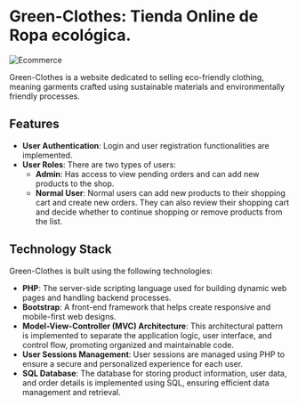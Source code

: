 # Green-Clothes: Tienda Online de Ropa ecológica.

![Ecommerce](https://github.com/user-attachments/assets/66143744-89aa-45ae-99e9-bb9e3f5b58da)

Green-Clothes is a website dedicated to selling eco-friendly clothing, meaning garments crafted using sustainable materials and environmentally friendly processes.
## Features

- **User Authentication**: Login and user registration functionalities are implemented.
- **User Roles**: There are two types of users:
  - **Admin**: Has access to view pending orders and can add new products to the shop.
  - **Normal User**: Normal users can add new products to their shopping cart and create new orders. They can also review their shopping cart and decide whether to continue shopping or remove products from the list.

## Technology Stack

Green-Clothes is built using the following technologies:

- **PHP**: The server-side scripting language used for building dynamic web pages and handling backend processes.
- **Bootstrap**: A front-end framework that helps create responsive and mobile-first web designs.
- **Model-View-Controller (MVC) Architecture**: This architectural pattern is implemented to separate the application logic, user interface, and control flow, promoting organized and maintainable code.
- **User Sessions Management**: User sessions are managed using PHP to ensure a secure and personalized experience for each user.
- **SQL Database**: The database for storing product information, user data, and order details is implemented using SQL, ensuring efficient data management and retrieval.

